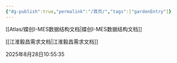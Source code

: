 ```yaml
---
{"dg-publish":true,"permalink":"/首页/","tags":["gardenEntry"]}
---
```



 [[Atlas/蝶创I-MES数据结构文档\|蝶创I-MES数据结构文档]]

 [[江淮毅昌需求文档\|江淮毅昌需求文档]]

2025年8月28日10:55:35